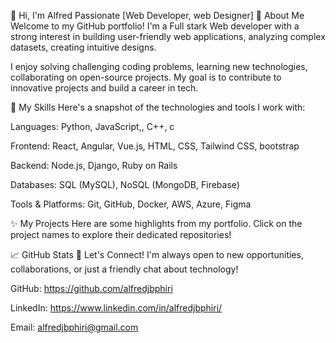 👋 Hi, I'm Alfred
Passionate [Web Developer, web Designer] 
🚀 About Me
Welcome to my GitHub portfolio! I'm a Full stark Web developer with a strong interest in building user-friendly web applications, analyzing complex datasets, creating intuitive designs.

I enjoy solving challenging coding problems, learning new technologies, collaborating on open-source projects. My goal is to contribute to innovative projects and build a career in tech.

🌟 My Skills
Here's a snapshot of the technologies and tools I work with:

Languages: Python, JavaScript,, C++, c

Frontend: React, Angular, Vue.js, HTML, CSS, Tailwind CSS, bootstrap

Backend: Node.js, Django, Ruby on Rails

Databases: SQL (MySQL), NoSQL (MongoDB, Firebase)

Tools & Platforms: Git, GitHub, Docker, AWS, Azure, Figma


✨ My Projects
Here are some highlights from my portfolio. Click on the project names to explore their dedicated repositories!

📈 GitHub Stats
🤝 Let's Connect!
I'm always open to new opportunities, collaborations, or just a friendly chat about technology!

GitHub: https://github.com/alfredjbphiri

LinkedIn: https://www.linkedin.com/in/alfredjbphiri/

Email: alfredjbphiri@gmail.com
